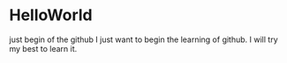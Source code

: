# HelloWorld
just begin of the github
I just want to begin the learning of github.
I will try my best to learn it.

